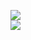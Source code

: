 [![](https://img.shields.io/badge/Made%20With-Github%20Spray-lightgrey.svg?style=for-the-badge&logo=github)](https://github.com/Annihil/github-spray#24050)  
[![](https://i.imgur.com/2DrTn0Z.gif)](https://github.com/Annihil/github-spray)